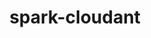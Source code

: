 ---
layout: default
title: spark-cloudant
name: spark-cloudant
fullname: cloudant-labs/spark-cloudant
description: Cloudant integration with Spark as Spark SQL external datasource
watchers: 10
stars: 10
forks: 13
languages: 
  - Python
  - Scala

tech: 
  - Cloudant
  - Spark

level: Intermediate
giturl: https://github.com/cloudant-labs/spark-cloudant/
---